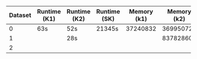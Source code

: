 | Dataset | Runtime (K1) | Runtime (K2) | Runtime (SK) | Memory (k1) | Memory (k2) | Memory (SK) |
| ------- | ------------ | ------------ | ------------ | ----------- | ----------- | ----------- |
| 0       | 63s          | 52s          | 21345s       | 37240832    | 36995072    | 9394749440  |
| 1       |              | 28s          |              |             | 837828608   |             |
| 2       |              |              |              |             |             |             |